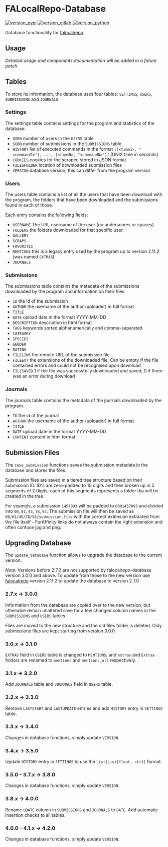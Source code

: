 # FALocalRepo-Database

[![version_pypi](https://img.shields.io/pypi/v/falocalrepo-database?logo=pypi)](https://pypi.org/project/falocalrepo-database/)
[![version_gitlab](https://img.shields.io/badge/dynamic/json?logo=gitlab&color=orange&label=gitlab&query=%24%5B%3A1%5D.name&url=https%3A%2F%2Fgitlab.com%2Fapi%2Fv4%2Fprojects%2Fmatteocampinoti94%252Ffalocalrepo-database%2Frepository%2Ftags)](https://gitlab.com/MatteoCampinoti94/falocalrepo-database)
[![version_python](https://img.shields.io/pypi/pyversions/falocalrepo-database?logo=Python)](https://www.python.org)

Database functionality for [falocalrepo](https://gitlab.com/MatteoCampinoti94/falocalrepo).

## Usage

_Detailed usage and components documentation will be added in a future patch_ 

## Tables

To store its information, the database uses four tables: `SETTINGS`, `USERS`, `SUBMISSIONS` and `JOURNALS`.

### Settings

The settings table contains settings for the program and statistics of the database.

* `USRN` number of users in the `USERS` table
* `SUBN` number of submissions in the `SUBMISSIONS` table
* `HISTORY` list of executed commands in the format `[[<time1>, "<command1>"], ..., [<timeN>, "<commandN>"]]` (UNIX time in seconds)
* `COOKIES` cookies for the scraper, stored in JSON format
* `FILESFOLDER` location of downloaded submission files
* `VERSION` database version, this can differ from the program version

### Users

The users table contains a list of all the users that have been download with the program, the folders that have been downloaded and the submissions found in each of those.

Each entry contains the following fields:

* `USERNAME` The URL username of the user (no underscores or spaces)
* `FOLDERS` the folders downloaded for that specific user.
* `GALLERY`
* `SCRAPS`
* `FAVORITES`
* `MENTIONS` this is a legacy entry used by the program up to version 2.11.2 (was named `EXTRAS`)
* `JOURNALS`

### Submissions

The submissions table contains the metadata of the submissions downloaded by the program and information on their files 

* `ID` the id of the submission
* `AUTHOR` the username of the author (uploader) in full format
* `TITLE`
* `DATE` upload date in the format YYYY-MM-DD
* `DESCRIPTION` description in html format
* `TAGS` keywords sorted alphanumerically and comma-separated
* `CATEGORY`
* `SPECIES`
* `GENDER`
* `RATING`
* `FILELINK` the remote URL of the submission file
* `FILEEXT` the extensions of the downloaded file. Can be empty if the file contained errors and could not be recognised upon download
* `FILESAVED` 1 if the file was successfully downloaded and saved, 0 if there was an error during download

### Journals

The journals table contains the metadata of the journals downloaded by the program.

* `ID` the id of the journal
* `AUTHOR` the username of the author (uploader) in full format
* `TITLE`
* `DATE` upload date in the format YYYY-MM-DD
* `CONTENT` content in html format

## Submission Files

The `save_submission` functions saves the submission metadata in the database and stores the files.

Submission files are saved in a tiered tree structure based on their submission ID. ID's are zero-padded to 10 digits and then broken up in 5 segments of 2 digits; each of this segments represents a folder tha will be created in the tree.

For example, a submission `1457893` will be padded to `0001457893` and divided into `00`, `01`, `45`, `78`, `93`. The submission file will then be saved as `00/01/45/78/93/submission.file` with the correct extension extracted from the file itself - FurAffinity links do not always contain the right extension and often confuse jpg and png.

## Upgrading Database

The `update_database` function allows to upgrade the database to the current version.

_Note:_ Versions before 2.7.0 are not supported by falocalrepo-database version 3.0.0 and above. To update from those to the new version use [falocalrepo](https://gitlab.com/MatteoCampinoti94/FALocalRepo/-/releases/v2.11.2) version 2.11.2 to update the database to version 2.7.0

### 2.7.x &rarr; 3.0.0

Information from the database are copied over to the new version, but otherwise remain unaltered save for a few changed column names in the `SUBMISSIONS` and `USERS` tables.

Files are moved to the new structure and the old files folder is deleted. Only submissions files are kept starting from version 3.0.0

### 3.0.x &rarr; 3.1.0

`EXTRAS` field in `USERS` table is changed to `MENTIONS`, and `extras` and `Extras` folders are renamed to `mentions` and `mentions_all` respectively.

### 3.1.x &rarr; 3.2.0

Add `JOURNALS` table and `JOURNALS` field in `USERS` table.

### 3.2.x &rarr; 3.3.0

Remove `LASTSTART` and `LASTUPDATE` entries and add `HISTORY` entry in `SETTINGS` table.

### 3.3.x &rarr; 3.4.0

Changes in database functions, simply update `VERSION`.

### 3.4.x &rarr; 3.5.0

Update `HISTORY` entry in `SETTINGS` to use the `List[List[float, str]]` format. 

### 3.5.0 - 3.7.x &rarr; 3.8.0

Changes in database functions, simply update `VERSION`.

### 3.8.x &rarr; 4.0.0

Rename `UDATE` column in `SUBMISSIONS` and `JOURNALS` to `DATE`. Add automatic insertion checks to all tables.

### 4.0.0 - 4.1.x &rarr; 4.2.0

Changes in database functions, simply update `VERSION`.